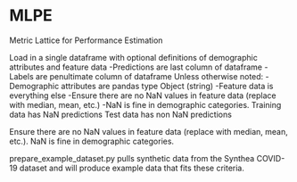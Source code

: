 # MLPE
Metric Lattice for Performance Estimation

Load in a single dataframe with optional definitions of demographic attributes and feature data
  -Predictions are last column of dataframe
  -Labels are penultimate column of dataframe
  Unless otherwise noted:
      -Demographic attributes are pandas type Object (string)
      -Feature data is everything else
      -Ensure there are no NaN values in feature data (replace with median, mean, etc.)
      -NaN is fine in demographic categories.
  Training data has NaN predictions
  Test data has non NaN predictions

Ensure there are no NaN values in feature data (replace with median, mean, etc.). NaN is fine in demographic categories.

prepare_example_dataset.py pulls synthetic data from the Synthea COVID-19 dataset and will produce example data that fits these criteria.
